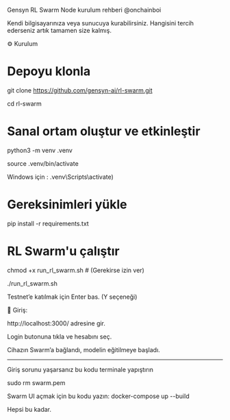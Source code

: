 Gensyn RL Swarm Node kurulum rehberi @onchainboi

Kendi bilgisayarınıza veya sunucuya kurabilirsiniz. Hangisini tercih ederseniz artık tamamen size kalmış.

⚙️ Kurulum

# Depoyu klonla

git clone https://github.com/gensyn-ai/rl-swarm.git

cd rl-swarm

# Sanal ortam oluştur ve etkinleştir
python3 -m venv .venv

source .venv/bin/activate  

Windows için : .venv\Scripts\activate)

# Gereksinimleri yükle
pip install -r requirements.txt

# RL Swarm'u çalıştır
chmod +x run_rl_swarm.sh  # (Gerekirse izin ver)

./run_rl_swarm.sh

Testnet’e katılmak için Enter bas. (Y seçeneği)

🔐 Giriş:

http://localhost:3000/ adresine gir.

Login butonuna tıkla ve hesabını seç.

Cihazın Swarm’a bağlandı, modelin eğitilmeye başladı.

---------------------------------------------------------

Giriş sorunu yaşarsanız bu kodu terminale yapıştırın

sudo rm swarm.pem

Swarm UI açmak için bu kodu yazın:
docker-compose up --build

Hepsi bu kadar.
